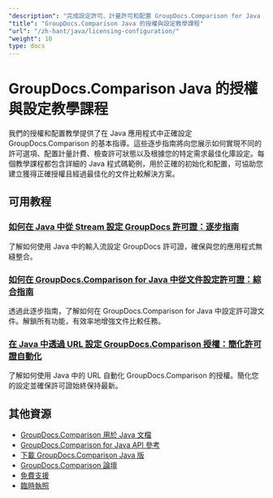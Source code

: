 ```yaml
---
"description": "完成設定許可、計量許可和配置 GroupDocs.Comparison for Java 的教學。"
"title": "GroupDocs.Comparison Java 的授權與設定教學課程"
"url": "/zh-hant/java/licensing-configuration/"
"weight": 10
type: docs
---
```

# GroupDocs.Comparison Java 的授權與設定教學課程

我們的授權和配置教學提供了在 Java 應用程式中正確設定 GroupDocs.Comparison 的基本指導。這些逐步指南將向您展示如何實現不同的許可選項、配置計量計費、檢查許可狀態以及根據您的特定需求最佳化庫設定。每個教學課程都包含詳細的 Java 程式碼範例，用於正確的初始化和配置，可協助您建立獲得正確授權且經過最佳化的文件比較解決方案。

## 可用教程

### [如何在 Java 中從 Stream 設定 GroupDocs 許可證：逐步指南](./set-groupdocs-license-stream-java-guide/)
了解如何使用 Java 中的輸入流設定 GroupDocs 許可證，確保與您的應用程式無縫整合。

### [如何在 GroupDocs.Comparison for Java 中從文件設定許可證：綜合指南](./groupdocs-comparison-license-setup-java/)
透過此逐步指南，了解如何在 GroupDocs.Comparison for Java 中設定許可證文件。解鎖所有功能，有效率地增強文件比較任務。

### [在 Java 中透過 URL 設定 GroupDocs.Comparison 授權：簡化許可證自動化](./set-groupdocs-comparison-license-url-java/)
了解如何使用 Java 中的 URL 自動化 GroupDocs.Comparison 的授權。簡化您的設定並確保許可證始終保持最新。

## 其他資源

- [GroupDocs.Comparison 用於 Java 文檔](https://docs.groupdocs.com/comparison/java/)
- [GroupDocs.Comparison for Java API 參考](https://reference.groupdocs.com/comparison/java/)
- [下載 GroupDocs.Comparison Java 版](https://releases.groupdocs.com/comparison/java/)
- [GroupDocs.Comparison 論壇](https://forum.groupdocs.com/c/comparison)
- [免費支援](https://forum.groupdocs.com/)
- [臨時執照](https://purchase.groupdocs.com/temporary-license/)
